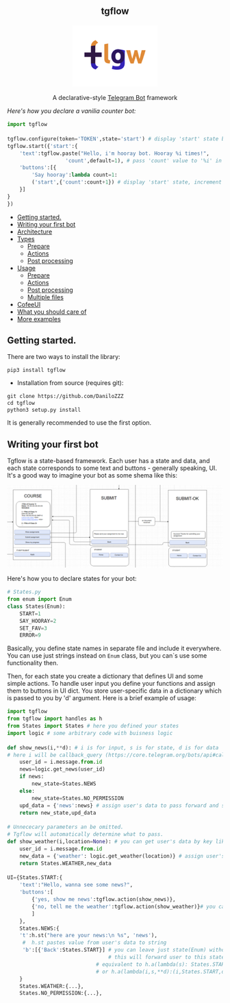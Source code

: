 
## <p align="center">tgflow
<p align="center">
<img  src="https://raw.githubusercontent.com/DaniloZZZ/tgflow/master/assets/fgflow.png " width="200"/>
</p>
<p align="center">A declarative-style <a href="https://core.telegram.org/bots/api">Telegram Bot</a> framework

_Here's how you declare a vanilia counter bot:_

```python
import tgflow 

tgflow.configure(token='TOKEN',state='start') # display 'start' state by default
tgflow.start({'start':{
    'text':tgflow.paste("Hello, i'm hooray bot. Hooray %i times!", 
                   'count',default=1), # pass 'count' value to '%i' in string
    'buttons':[{
        'Say hooray':lambda count=1:
        ('start',{'count':count+1}) # display 'start' state, increment 'count' value
    }]
}
})

```

* [Getting started.](#getting-started)
* [Writing your first bot](#writing-your-first-bot)
* [Architecture](#architecture)
* [Types](#types)
  * [Prepare](#prepare)
  * [Actions](#actions)
  * [Post processing](#post)
* [Usage](#usage)
  * [Prepare](#prepare)
  * [Actions](#actions)
  * [Post processing](#post-processing)
  * [Multiple files](#multiple-files)
* [CofeeUI](#coffeui)
* [What you should care of](#what-you-should-care-of)
* [More examples](#more-examples)

## Getting started.

There are two ways to install the library:


```
pip3 install tgflow
```
* Installation from source (requires git):

```
git clone https://github.com/DaniloZZZ
cd tgflow
python3 setup.py install
```

It is generally recommended to use the first option.


## Writing your first bot
Tgflow is a state-based framework. Each user has a state and data, and each state corresponds to some text and buttons - generally speaking, UI.
It's a good way to imagine your bot as some shema like this:

![ a sample shema](https://raw.githubusercontent.com/DaniloZZZ/tgflow/master/assets/shema.png)

Here's how you to declare states for your bot:
```python
# States.py
from enum import Enum
class States(Enum):
	START=1
	SAY_HOORAY=2
	SET_FAV=3
	ERROR=9
```
Basically, you define state names in separate file and include it everywhere. You can use just strings instead on `Enum` class, but you can`s use some functionality then.

Then, for each state you create a dictionary that defines UI and some simple actions. To handle user input you define your functions and assign them to buttons in UI dict.  You store user-specific data in a dictionary which is passed to you by 'd' argument. Here is a brief example of usage:
```python
import tgflow
from tgflow import handles as h
from States import States # here you defined your states
import logic # some arbitrary code with buisness logic

def show_news(i,**d): # i is for input, s is for state, d is for data
# here i will be callback_query (https://core.telegram.org/bots/api#callbackquery)
	user_id = i.message.from.id
	news=logic.get_news(user_id)
	if news:
		new_state=States.NEWS
	else:
		new_state=States.NO_PERMISSION
	upd_data = {'news':news} # assign user's data to pass forward and store in dict
	return new_state,upd_data

# Unnececary parameters an be omitted.
# Tgflow will automatically determine what to pass.
def show_weather(i,location=None): # you can get user's data by key like this
	user_id = i.message.from.id
	new_data = {'weather': logic.get_weather(location)} # assign user's data to pass forward and store
	return States.WEATHER,new_data
	
UI={States.START:{
	'text':"Hello, wanna see some news?",
	'buttons':[
		{'yes, show me news':tgflow.action(show_news)}, 
		{'no, tell me the weather':tgflow.action(show_weather)}# you can also use tgflow.a
		]
	},
	States.NEWS:{
	't':h.st("here are your news:\n %s", 'news'),
	 #  h.st pastes value from user's data to string
	 'b':[{'Back':States.START}] # you can leave just state(Enum) without wrapping.
								 # this will forward user to this state.
							 # equivalent to h.a(lambda(s): States.START)
							 # or h.a(lambda(i,s,**d):(i,States.START,d))
	}
	States.WEATHER:{...},		
	States.NO_PERMISSION:{...},						 

